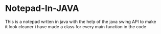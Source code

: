 # Notepad-In-JAVA

This is a notepad wrtten in java with the help of the java swing API
to make it look cleaner i have made a class for every main function in the code
